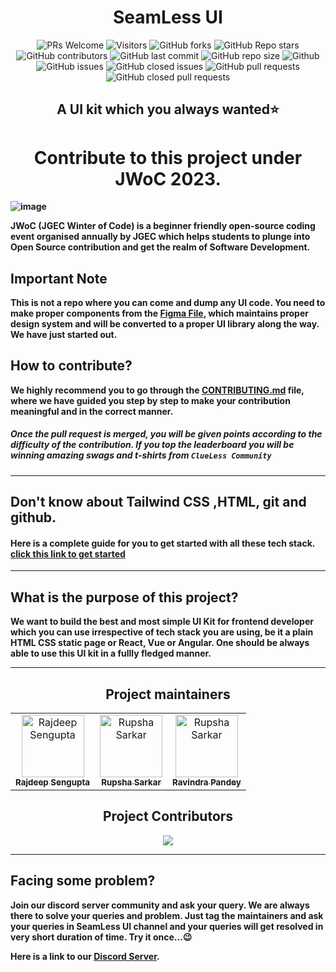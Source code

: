 
<h1 align='center'>SeamLess UI</h1>
<div align="center">
 <p>
  
![PRs Welcome](https://img.shields.io/badge/PRs-welcome-brightgreen.svg?style=for-the-badge)
![Visitors](https://api.visitorbadge.io/api/visitors?path=Clueless-Community%2Fseamless-ui%20&countColor=%23263759&style=for-the-badge)
![GitHub forks](https://img.shields.io/github/forks/Clueless-Community/seamless-ui?style=for-the-badge)
![GitHub Repo stars](https://img.shields.io/github/stars/Clueless-Community/seamless-ui?style=for-the-badge)
![GitHub contributors](https://img.shields.io/github/contributors/Clueless-Community/seamless-ui?style=for-the-badge)
![GitHub last commit](https://img.shields.io/github/last-commit/Clueless-Community/seamless-ui?style=for-the-badge)
![GitHub repo size](https://img.shields.io/github/repo-size/Clueless-Community/seamless-ui?style=for-the-badge)
![Github](https://img.shields.io/github/license/Clueless-Community/seamless-ui?style=for-the-badge)
![GitHub issues](https://img.shields.io/github/issues/Clueless-Community/seamless-ui?style=for-the-badge)
![GitHub closed issues](https://img.shields.io/github/issues-closed-raw/Clueless-Community/seamless-ui?style=for-the-badge)
![GitHub pull requests](https://img.shields.io/github/issues-pr/Clueless-Community/seamless-ui?style=for-the-badge)
![GitHub closed pull requests](https://img.shields.io/github/issues-pr-closed/Clueless-Community/seamless-ui?style=for-the-badge)
  
 </p>
 </div>

<h2 align='center'>A UI kit which you always wanted⭐</h2>
<p align='center'> <b An open-source UI library built using HTML and CSS and maintained by Clueless Community</b><p>


<h1 align='center'>Contribute to this project under JWoC 2023.</h1>

![image](https://user-images.githubusercontent.com/93156825/218812396-11adb7dd-7d59-4d99-bd0b-651bcd00f22d.png)

JWoC (JGEC Winter of Code) is a beginner friendly open-source coding event organised annually by JGEC which helps students to plunge into Open Source contribution and get the realm of Software Development.


## Important Note

This is not a repo where you can come and dump any UI code. You need to make proper components from the [Figma File](https://www.figma.com/file/qzwugAfEB1GL4FgWXw9R3Z/SeamLess-UI-Dev?node-id=0%3A1&t=qRahoepdI3B98cVA-1), which maintains proper design system and will be converted to a proper UI library along the way. We have just started out. 

## How to contribute?

We highly recommend you to go through the [CONTRIBUTING.md](https://github.com/Clueless-Community/web-ui-kit/blob/main/CONTRIBUTING.md) file, where we have guided you step by step to make your contribution meaningful and in the correct manner.

##### Once the pull request is merged, you will be given points according to the difficulty of the contribution. If you top the leaderboard you will be winning amazing swags and t-shirts from `ClueLess Community`
---
## Don't know about Tailwind CSS ,HTML, git and github.
    
#### Here is a complete guide for you to get started with all these tech stack. [click this link to get started](https://github.com/Clueless-Community/web-ui-kit/blob/main/Tutorial.md)
---
## What is the purpose of this project?
    

We want to build the best and most simple UI Kit for frontend developer which you can use irrespective of tech stack you are using, be it a plain HTML CSS static page or React, Vue or Angular. One should be always  able to use this UI kit in a fullly fledged manner.

---
<h2 align='center'> Project maintainers </h2>
<table align='center'>
<tr>
    <td align="center">
        <a href="https://github.com/Rajdip019">
            <img src="https://avatars.githubusercontent.com/u/91758830?v=4" width="100;" alt="Rajdeep Sengupta"/>
            <br />
            <sub><b>Rajdeep Sengupta</b></sub>
        </a>
    </td>
    <td align="center">
        <a href="https://github.com/rupsha014">
            <img src="https://avatars.githubusercontent.com/u/109761128?v=4" width="100;" alt="Rupsha Sarkar"/>
            <br/>
            <sub><b>Rupsha Sarkar</b></sub>
        </a>
    </td>
      <td align="center">
        <a href="https://github.com/RavindraP04">
            <img src="https://avatars.githubusercontent.com/u/98400348?v=4" width="100;" alt="Rupsha Sarkar"/>
            <br/>
            <sub><b>Ravindra Pandey</b></sub>
        </a>
    </td>
  </tr>
</table>

<h2 align="center"> Project Contributors </h2> 

<div align="center">
    <a href="https://github.com/Clueless-Community/seamless-ui/graphs/contributors">
    <img src="https://contrib.rocks/image?repo=Clueless-Community/seamless-ui" />
    </a>
</div>

---
## Facing some problem?

Join our discord server community and ask your query. We are always there to solve your queries and problem. Just tag the maintainers and ask your queries in SeamLess UI channel and your queries will get resolved in  very short duration of time. Try it once...😉 

Here is a link to our [Discord Server](https://discord.gg/r5uKBGxT9T).
